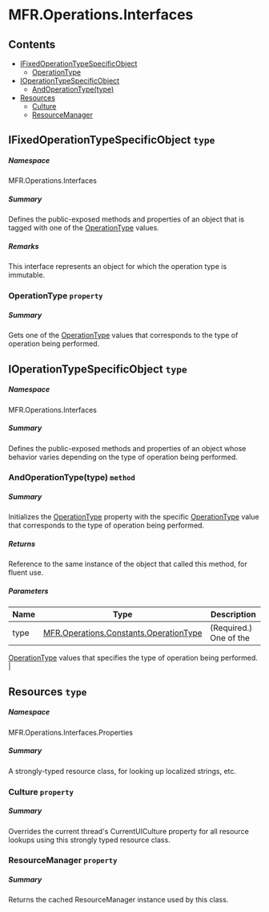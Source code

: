 <a name='assembly'></a>
# MFR.Operations.Interfaces

## Contents

- [IFixedOperationTypeSpecificObject](#T-MFR-Objects-Operations-Interfaces-IFixedOperationTypeSpecificObject 'MFR.Operations.Interfaces.IFixedOperationTypeSpecificObject')
  - [OperationType](#P-MFR-Objects-Operations-Interfaces-IFixedOperationTypeSpecificObject-OperationType 'MFR.Operations.Interfaces.IFixedOperationTypeSpecificObject.OperationType')
- [IOperationTypeSpecificObject](#T-MFR-Objects-Operations-Interfaces-IOperationTypeSpecificObject 'MFR.Operations.Interfaces.IOperationTypeSpecificObject')
  - [AndOperationType(type)](#M-MFR-Objects-Operations-Interfaces-IOperationTypeSpecificObject-AndOperationType-MFR-Objects-Operations-Constants-OperationType- 'MFR.Operations.Interfaces.IOperationTypeSpecificObject.AndOperationType(MFR.Operations.Constants.OperationType)')
- [Resources](#T-MFR-Objects-Operations-Interfaces-Properties-Resources 'MFR.Operations.Interfaces.Properties.Resources')
  - [Culture](#P-MFR-Objects-Operations-Interfaces-Properties-Resources-Culture 'MFR.Operations.Interfaces.Properties.Resources.Culture')
  - [ResourceManager](#P-MFR-Objects-Operations-Interfaces-Properties-Resources-ResourceManager 'MFR.Operations.Interfaces.Properties.Resources.ResourceManager')

<a name='T-MFR-Objects-Operations-Interfaces-IFixedOperationTypeSpecificObject'></a>
## IFixedOperationTypeSpecificObject `type`

##### Namespace

MFR.Operations.Interfaces

##### Summary

Defines the public-exposed methods and properties of an object that is
tagged with one of the
[OperationType](#T-MFR-Objects-OperationType 'MFR.OperationType')
values.

##### Remarks

This interface represents an object for which the operation type is immutable.

<a name='P-MFR-Objects-Operations-Interfaces-IFixedOperationTypeSpecificObject-OperationType'></a>
### OperationType `property`

##### Summary

Gets one of the
[OperationType](#T-MFR-Objects-OperationType 'MFR.OperationType')
values that
corresponds to the type of operation being performed.

<a name='T-MFR-Objects-Operations-Interfaces-IOperationTypeSpecificObject'></a>
## IOperationTypeSpecificObject `type`

##### Namespace

MFR.Operations.Interfaces

##### Summary

Defines the public-exposed methods and properties of an object whose
behavior varies depending on the type of operation being performed.

<a name='M-MFR-Objects-Operations-Interfaces-IOperationTypeSpecificObject-AndOperationType-MFR-Objects-Operations-Constants-OperationType-'></a>
### AndOperationType(type) `method`

##### Summary

Initializes the
[OperationType](#P-MFR-Objects-IOperationSpecificObject-OperationType 'MFR.IOperationSpecificObject.OperationType')
property with the specific
[OperationType](#T-MFR-Objects-OperationType 'MFR.OperationType')
value that
corresponds to the type of operation being performed.

##### Returns

Reference to the same instance of the object that called this
method, for fluent use.

##### Parameters

| Name | Type | Description |
| ---- | ---- | ----------- |
| type | [MFR.Operations.Constants.OperationType](#T-MFR-Objects-Operations-Constants-OperationType 'MFR.Operations.Constants.OperationType') | (Required.) One of the
[OperationType](#T-MFR-Objects-OperationType 'MFR.OperationType')
values that
specifies the type of operation being performed. |

<a name='T-MFR-Objects-Operations-Interfaces-Properties-Resources'></a>
## Resources `type`

##### Namespace

MFR.Operations.Interfaces.Properties

##### Summary

A strongly-typed resource class, for looking up localized strings, etc.

<a name='P-MFR-Objects-Operations-Interfaces-Properties-Resources-Culture'></a>
### Culture `property`

##### Summary

Overrides the current thread's CurrentUICulture property for all
  resource lookups using this strongly typed resource class.

<a name='P-MFR-Objects-Operations-Interfaces-Properties-Resources-ResourceManager'></a>
### ResourceManager `property`

##### Summary

Returns the cached ResourceManager instance used by this class.
